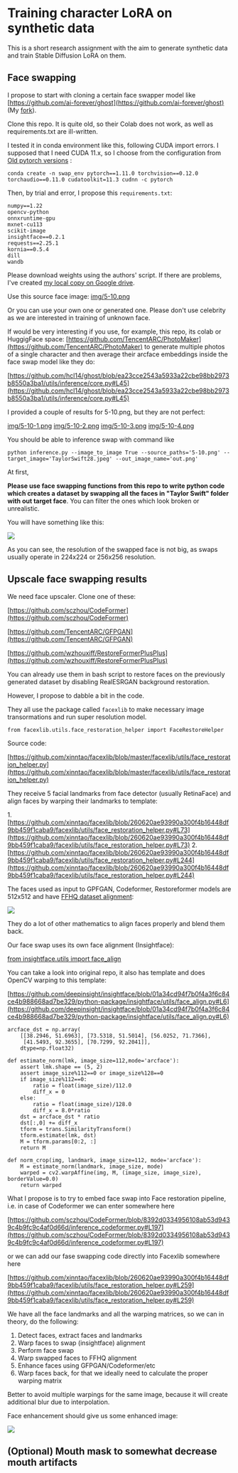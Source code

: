 # Training character LoRA on synthetic data

This is a short research assignment with the aim to generate synthetic data and train Stable Diffusion LoRA on them.


## Face swapping

I propose to start with cloning a certain face swapper model like [https://github.com/ai-forever/ghost](https://github.com/ai-forever/ghost) (My [fork](https://github.com/hcl14/ghost)).

Clone this repo. It is quite old, so their Colab does not work, as well as requirements.txt are ill-written.

I tested it in conda environment like this, following CUDA import errors. I supposed that I need CUDA 11.x, so I choose from the configuration from [Old pytorch versions](https://pytorch.org/get-started/previous-versions/) :

```
conda create -n swap_env pytorch==1.11.0 torchvision==0.12.0 torchaudio==0.11.0 cudatoolkit=11.3 cudnn -c pytorch
```
Then, by trial and error, I propose this `requirements.txt`:

```
numpy==1.22
opencv-python
onnxruntime-gpu
mxnet-cu113
scikit-image
insightface==0.2.1
requests==2.25.1
kornia==0.5.4
dill
wandb
```

Please download weights using the authors' script. If there are problems, I've created [my local copy on Google drive](https://drive.google.com/drive/folders/1e2MXrnsdRoLMVVB0bf8Oq9e3kpS5KMQP?usp=sharing).


Use this source face image: [img/5-10.png](img/5-10.png)

Or you can use your own one or generated one. Please don't use celebrity as we are interested in training of unknown face.

If would be very interesting if you use, for example, this repo, its colab or HuggigFace space: [https://github.com/TencentARC/PhotoMaker](https://github.com/TencentARC/PhotoMaker) to generate multiple photos of a single character and then average their arcface embeddings inside the face swap model like they do:

[https://github.com/hcl14/ghost/blob/ea23cce2543a5933a22cbe98bb2973b8550a3ba1/utils/inference/core.py#L45](https://github.com/hcl14/ghost/blob/ea23cce2543a5933a22cbe98bb2973b8550a3ba1/utils/inference/core.py#L45)


I provided a couple of results for 5-10.png, but they are not perfect:

[img/5-10-1.png](img/5-10-1.png)
[img/5-10-2.png](img/5-10-2.png)
[img/5-10-3.png](img/5-10-3.png)
[img/5-10-4.png](img/5-10-4.png)



You should be able to inference swap with command like

```
python inference.py --image_to_image True --source_paths='5-10.png' --target_image='TaylorSwift28.jpeg' --out_image_name='out.png'
```


At first,

**Please use face swapping functions from this repo to write python code which creates a dataset by swapping all the faces in "Taylor Swift" folder with out target face**. You can filter the ones which look broken or unrealistic.

You will have something like this:

![](img/swapped.jpg)


As you can see, the resolution of the swapped face is not big, as swaps usually operate in 224x224 or 256x256 resolution.


## Upscale face swapping results


We need face upscaler. Clone one of these:

[https://github.com/sczhou/CodeFormer](https://github.com/sczhou/CodeFormer)

[https://github.com/TencentARC/GFPGAN](https://github.com/TencentARC/GFPGAN)

[https://github.com/wzhouxiff/RestoreFormerPlusPlus](https://github.com/wzhouxiff/RestoreFormerPlusPlus)


You can already use them in bash script to restore faces on the previously generated dataset by disabling RealESRGAN background restoration.

However, I propose to dabble a bit in the code.

They all use the package called `facexlib` to make necessary image transormations and run super resolution model.

```
from facexlib.utils.face_restoration_helper import FaceRestoreHelper
```

Source code:

[https://github.com/xinntao/facexlib/blob/master/facexlib/utils/face_restoration_helper.py](https://github.com/xinntao/facexlib/blob/master/facexlib/utils/face_restoration_helper.py)

They receive 5 facial landmarks from face detector (usually RetinaFace) and align faces by warping their landmarks to template:

1.[https://github.com/xinntao/facexlib/blob/260620ae93990a300f4b16448df9bb459f1caba9/facexlib/utils/face_restoration_helper.py#L73](https://github.com/xinntao/facexlib/blob/260620ae93990a300f4b16448df9bb459f1caba9/facexlib/utils/face_restoration_helper.py#L73)
2.[https://github.com/xinntao/facexlib/blob/260620ae93990a300f4b16448df9bb459f1caba9/facexlib/utils/face_restoration_helper.py#L244](https://github.com/xinntao/facexlib/blob/260620ae93990a300f4b16448df9bb459f1caba9/facexlib/utils/face_restoration_helper.py#L244)

The faces used as input to GPFGAN, Codeformer, Restoreformer models are 512x512 and have [FFHQ dataset alignment](https://github.com/happy-jihye/FFHQ-Alignment):

![](img/alignment.jpg)

They do a lot of other mathematics to align faces properly and blend them back.

Our face swap uses its own face alignment (Insightface):

[from insightface.utils import face_align](https://github.com/hcl14/ghost/blob/ea23cce2543a5933a22cbe98bb2973b8550a3ba1/insightface_func/face_detect_crop_multi.py#L9C1-L9C41)


You can take a look into original repo, it also has template and does OpenCV warping to this template:

[https://github.com/deepinsight/insightface/blob/01a34cd94f7b0f4a3f6c84ce4b988668ad7be329/python-package/insightface/utils/face_align.py#L6](https://github.com/deepinsight/insightface/blob/01a34cd94f7b0f4a3f6c84ce4b988668ad7be329/python-package/insightface/utils/face_align.py#L6)

```
arcface_dst = np.array(
    [[38.2946, 51.6963], [73.5318, 51.5014], [56.0252, 71.7366],
     [41.5493, 92.3655], [70.7299, 92.2041]],
    dtype=np.float32)

def estimate_norm(lmk, image_size=112,mode='arcface'):
    assert lmk.shape == (5, 2)
    assert image_size%112==0 or image_size%128==0
    if image_size%112==0:
        ratio = float(image_size)/112.0
        diff_x = 0
    else:
        ratio = float(image_size)/128.0
        diff_x = 8.0*ratio
    dst = arcface_dst * ratio
    dst[:,0] += diff_x
    tform = trans.SimilarityTransform()
    tform.estimate(lmk, dst)
    M = tform.params[0:2, :]
    return M

def norm_crop(img, landmark, image_size=112, mode='arcface'):
    M = estimate_norm(landmark, image_size, mode)
    warped = cv2.warpAffine(img, M, (image_size, image_size), borderValue=0.0)
    return warped
```



What I propose is to try to embed face swap into Face restoration pipeline, i.e. in case of Codeformer we can enter somewhere here

[https://github.com/sczhou/CodeFormer/blob/8392d0334956108ab53d9439c4b9fc9c4af0d66d/inference_codeformer.py#L197](https://github.com/sczhou/CodeFormer/blob/8392d0334956108ab53d9439c4b9fc9c4af0d66d/inference_codeformer.py#L197)

or we can add our fase swapping code directly into Facexlib somewhere here

[https://github.com/xinntao/facexlib/blob/260620ae93990a300f4b16448df9bb459f1caba9/facexlib/utils/face_restoration_helper.py#L259](https://github.com/xinntao/facexlib/blob/260620ae93990a300f4b16448df9bb459f1caba9/facexlib/utils/face_restoration_helper.py#L259)


We have all the face landmarks and all the warping matrices, so we can in theory, do the following:

1. Detect faces, extract faces and landmarks
2. Warp faces to swap (insightface) alignment
3. Perform face swap
4. Warp swapped faces to FFHQ alignment
5. Enhance faces using GFPGAN/Codeformer/etc
6. Warp faces back, for that we ideally need to calculate the proper warping matrix

Better to avoid multiple warpings for the same image, because it will create additional blur due to interpolation.

Face enhancement should give us some enhanced image:

![](img/enhanced.jpg)



## (Optional) Mouth mask to somewhat decrease mouth artifacts



